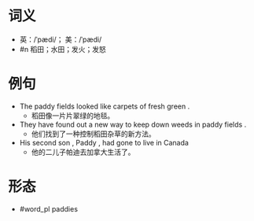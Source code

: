 # 词义
- 英：/ˈpædi/； 美：/ˈpædi/
- #n 稻田；水田；发火；发怒
# 例句
- The paddy fields looked like carpets of fresh green .
	- 稻田像一片片翠绿的地毯。
- They have found out a new way to keep down weeds in paddy fields .
	- 他们找到了一种控制稻田杂草的新方法。
- His second son , Paddy , had gone to live in Canada
	- 他的二儿子帕迪去加拿大生活了。
# 形态
- #word_pl paddies
